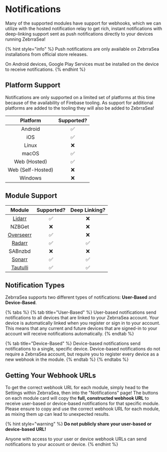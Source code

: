 # Notifications

Many of the supported modules have support for webhooks, which we can utilize with the hosted notification relay to get rich, instant notifications with deep-linking support sent as push notifications directly to your devices running ZebrraSea!

{% hint style="info" %}
Push notifications are only available on ZebrraSea installations from official store releases.

On Android devices, Google Play Services must be installed on the device to receive notifications.
{% endhint %}

## Platform Support

Notifications are only supported on a limited set of platforms at this time because of the availability of Firebase tooling. As support for additional platforms are added to the tooling they will also be added to ZebrraSea!

|      Platform     | Supported? |
| :---------------: | :--------: |
|      Android      |      ✅     |
|        iOS        |      ✅     |
|       Linux       |      ❌     |
|       macOS       |      ✅     |
|    Web (Hosted)   |      ✅     |
| Web (Self-Hosted) |      ❌     |
|      Windows      |      ❌     |

## Module Support

|           Module          | Supported? | Deep Linking? |
| :-----------------------: | :--------: | :-----------: |
|    [Lidarr](lidarr.md)    |      ✅     |       ❌       |
|           NZBGet          |      ❌     |       ❌       |
| [Overseerr](overseerr.md) |      ✅     |       ❌       |
|    [Radarr](radarr.md)    |      ✅     |       ✅       |
|          SABnzbd          |      ❌     |       ❌       |
|    [Sonarr](sonarr.md)    |      ✅     |       ✅       |
|  [Tautulli](tautulli.md)  |      ✅     |       ✅       |

## Notification Types

ZebrraSea supports two different types of notifications: **User-Based** and **Device-Based**.

{% tabs %}
{% tab title="User-Based" %}
User-based notifications send notifications to all devices that are linked to your ZebrraSea account. Your device is automatically linked when you register or sign in to your account. This means that any current and future devices that are signed-in to your account will receive notifications automatically.
{% endtab %}

{% tab title="Device-Based" %}
Device-based notifications send notifications to a single, specific device. Device-based notifications do not require a ZebrraSea account, but require you to register every device as a new webhook in the module.
{% endtab %}
{% endtabs %}

## Getting Your Webhook URLs

To get the correct webhook URL for each module, simply head to the Settings within ZebrraSea, then into the "Notifications" page! The buttons on each module card will copy the **full, constructed webhook URL** to receive user-based or device-based notifications for that specific module. Please ensure to copy and use the correct webhook URL for each module, as mixing them up can lead to unexpected results.

{% hint style="warning" %}
**Do not publicly share your user-based or device-based URL!**

Anyone with access to your user or device webhook URLs can send notifications to your account or device.
{% endhint %}
